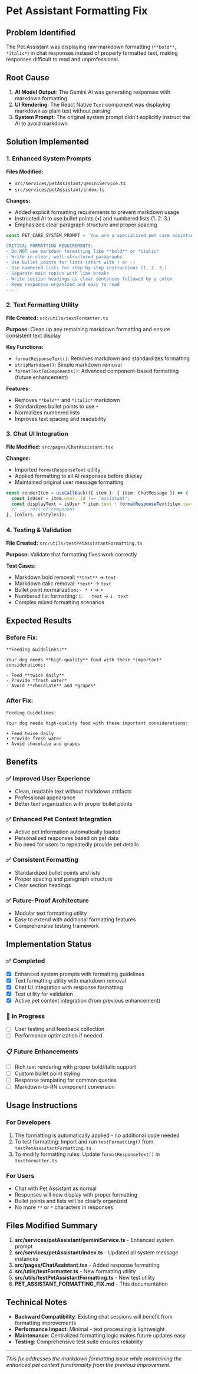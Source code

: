 # Pet Assistant Formatting Fix

## Problem Identified
The Pet Assistant was displaying raw markdown formatting (`**bold**`, `*italic*`) in chat responses instead of properly formatted text, making responses difficult to read and unprofessional.

## Root Cause
1. **AI Model Output**: The Gemini AI was generating responses with markdown formatting
2. **UI Rendering**: The React Native `Text` component was displaying markdown as plain text without parsing
3. **System Prompt**: The original system prompt didn't explicitly instruct the AI to avoid markdown

## Solution Implemented

### 1. Enhanced System Prompts
**Files Modified:**
- `src/services/petAssistant/geminiService.ts`
- `src/services/petAssistant/index.ts`

**Changes:**
- Added explicit formatting requirements to prevent markdown usage
- Instructed AI to use bullet points (•) and numbered lists (1. 2. 3.)
- Emphasized clear paragraph structure and proper spacing

```typescript
const PET_CARE_SYSTEM_PROMPT = `You are a specialized pet care assistant...

CRITICAL FORMATTING REQUIREMENTS:
- Do NOT use markdown formatting like **bold** or *italic*
- Write in clear, well-structured paragraphs
- Use bullet points for lists (start with • or -)
- Use numbered lists for step-by-step instructions (1. 2. 3.)
- Separate main topics with line breaks
- Write section headings as clear sentences followed by a colon
- Keep responses organized and easy to read
...`;
```

### 2. Text Formatting Utility
**File Created:** `src/utils/textFormatter.ts`

**Purpose:** Clean up any remaining markdown formatting and ensure consistent text display

**Key Functions:**
- `formatResponseText()`: Removes markdown and standardizes formatting
- `stripMarkdown()`: Simple markdown removal
- `formatTextToComponents()`: Advanced component-based formatting (future enhancement)

**Features:**
- Removes `**bold**` and `*italic*` markdown
- Standardizes bullet points to use `•`
- Normalizes numbered lists
- Improves text spacing and readability

### 3. Chat UI Integration
**File Modified:** `src/pages/ChatAssistant.tsx`

**Changes:**
- Imported `formatResponseText` utility
- Applied formatting to all AI responses before display
- Maintained original user message formatting

```typescript
const renderItem = useCallback(({ item }: { item: ChatMessage }) => {
  const isUser = item.user._id !== 'assistant';
  const displayText = isUser ? item.text : formatResponseText(item.text);
  // ... rest of component
}, [colors, uiStyles]);
```

### 4. Testing & Validation
**File Created:** `src/utils/testPetAssistantFormatting.ts`

**Purpose:** Validate that formatting fixes work correctly

**Test Cases:**
- Markdown bold removal: `**text**` → `text`
- Markdown italic removal: `*text*` → `text`
- Bullet point normalization: `- * •` → `•`
- Numbered list formatting: `1.   text` → `1. text`
- Complex mixed formatting scenarios

## Expected Results

### Before Fix:
```
**Feeding Guidelines:**

Your dog needs **high-quality** food with these *important* considerations:

- Feed **twice daily**
- Provide *fresh water*
- Avoid **chocolate** and *grapes*
```

### After Fix:
```
Feeding Guidelines:

Your dog needs high-quality food with these important considerations:

• Feed twice daily
• Provide fresh water  
• Avoid chocolate and grapes
```

## Benefits

### ✅ Improved User Experience
- Clean, readable text without markdown artifacts
- Professional appearance
- Better text organization with proper bullet points

### ✅ Enhanced Pet Context Integration
- Active pet information automatically loaded
- Personalized responses based on pet data
- No need for users to repeatedly provide pet details

### ✅ Consistent Formatting
- Standardized bullet points and lists
- Proper spacing and paragraph structure
- Clear section headings

### ✅ Future-Proof Architecture
- Modular text formatting utility
- Easy to extend with additional formatting features
- Comprehensive testing framework

## Implementation Status

### ✅ Completed
- [x] Enhanced system prompts with formatting guidelines
- [x] Text formatting utility with markdown removal
- [x] Chat UI integration with response formatting
- [x] Test utility for validation
- [x] Active pet context integration (from previous enhancement)

### 🔄 In Progress
- [ ] User testing and feedback collection
- [ ] Performance optimization if needed

### 📋 Future Enhancements
- [ ] Rich text rendering with proper bold/italic support
- [ ] Custom bullet point styling
- [ ] Response templating for common queries
- [ ] Markdown-to-RN component conversion

## Usage Instructions

### For Developers
1. The formatting is automatically applied - no additional code needed
2. To test formatting: Import and run `testFormatting()` from `testPetAssistantFormatting.ts`
3. To modify formatting rules: Update `formatResponseText()` in `textFormatter.ts`

### For Users
- Chat with Pet Assistant as normal
- Responses will now display with proper formatting
- Bullet points and lists will be clearly organized
- No more `**` or `*` characters in responses

## Files Modified Summary

1. **src/services/petAssistant/geminiService.ts** - Enhanced system prompt
2. **src/services/petAssistant/index.ts** - Updated all system message instances
3. **src/pages/ChatAssistant.tsx** - Added response formatting
4. **src/utils/textFormatter.ts** - New formatting utility
5. **src/utils/testPetAssistantFormatting.ts** - New test utility
6. **PET_ASSISTANT_FORMATTING_FIX.md** - This documentation

## Technical Notes

- **Backward Compatibility**: Existing chat sessions will benefit from formatting improvements
- **Performance Impact**: Minimal - text processing is lightweight
- **Maintenance**: Centralized formatting logic makes future updates easy
- **Testing**: Comprehensive test suite ensures reliability

---

*This fix addresses the markdown formatting issue while maintaining the enhanced pet context functionality from the previous improvement.* 